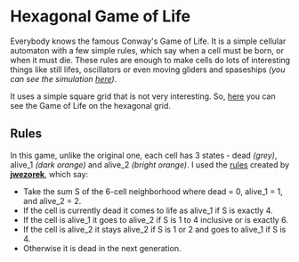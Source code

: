 # Hexagonal Game of Life
Everybody knows the famous Conway's Game of Life. It is a simple cellular automaton with a few simple rules, which say when a cell must be born, or when it must die. These rules are enough to make cells do lots of interesting things like still lifes, oscillators or even moving gliders and spaseships *(you can see the simulation <a href="https://alexfsmirnov.github.io/GoL/">here</a>)*.

It uses a simple square grid that is not very interesting. So, <a href="https://alexfsmirnov.github.io/hex-gol/">here</a> you can see the Game of Life on the hexagonal grid.

## Rules
In this game, unlike the original one, each cell has 3 states - dead *(grey)*, alive_1 *(dark orange)* and alive_2 *(bright orange)*. I used the <a href="https://www.gamedev.net/blog/1389/entry-2261919-is-there-a-hexagonal-analog-of-conways-game-of-life/">rules</a> created by <a href="https://www.gamedev.net/user/161620-jwezorek/">**jwezorek**</a>, which say:
- Take the sum S of the 6-cell neighborhood where dead = 0, alive_1 = 1, and alive_2 = 2.
- If the cell is currently dead it comes to life as alive_1 if S is exactly 4.
- If the cell is alive_1 it goes to alive_2 if S is 1 to 4 inclusive or is exactly 6.
- If the cell is alive_2 it stays alive_2 if S is 1 or 2 and goes to alive_1 if S is 4.
- Otherwise it is dead in the next generation.
